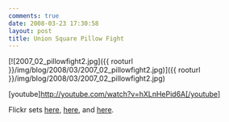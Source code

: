 ```yaml
---
comments: true
date: 2008-03-23 17:30:58
layout: post
title: Union Square Pillow Fight
---
```


[![2007_02_pillowfight2.jpg]({{ rooturl }}/img/blog/2008/03/2007_02_pillowfight2.jpg)]({{ rooturl }}/img/blog/2008/03/2007_02_pillowfight2.jpg)

[youtube]http://youtube.com/watch?v=hXLnHePid6A[/youtube]

Flickr sets [here](http://flickr.com/photos/kskobac/sets/72157604220991065/), [here](http://flickr.com/photos/missaleneous/sets/72157594554446166/), and [here](http://flickr.com/photos/kuniochi/sets/72157604203776404/).
